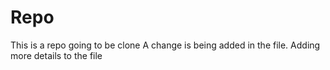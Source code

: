 # Repo
This is a repo going to be clone
A  change is being added in the file.
Adding more details to the file
